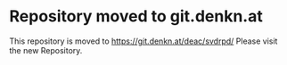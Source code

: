 Repository moved to git.denkn.at
================================

This repository is moved to https://git.denkn.at/deac/svdrpd/
Please visit the new Repository.
